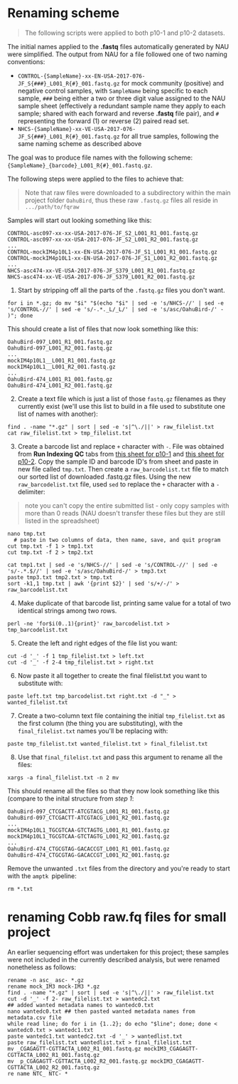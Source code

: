 # Renaming scheme
> The following scripts were applied to both p10-1 and p10-2 datasets.  

The initial names applied to the **.fastq** files automatically generated by NAU were simplified. The output from NAU for a file followed one of two naming conventions:

- `CONTROL-{SampleName}-xx-EN-USA-2017-076-JF_S{###}_L001_R{#}_001.fastq.gz` for mock community (positive) and negative control samples, with `SampleName` being specific to each sample, `###` being either a two or three digit value assigned to the NAU sample sheet (effectively a redundant sample name they apply to each sample; shared with each forward and reverse **.fastq** file pair), and `#` representing the forward (1) or reverse (2) paired read set.  
- `NHCS-{SampleName}-xx-VE-USA-2017-076-JF_S{###}_L001_R{#}_001.fastq.gz` for all true samples, following the same naming scheme as described above  

The goal was to produce file names with the following scheme: `{SampleName}_{barcode}_L001_R{#}_001.fastq.gz`.

The following steps were applied to the files to achieve that:
> Note that raw files were downloaded to a subdirectory within the main project folder `OahuBird`, thus these raw `.fastq.gz` files all reside in `.../path/to/fqraw`  

Samples will start out looking something like this:
```
CONTROL-asc097-xx-xx-USA-2017-076-JF_S2_L001_R1_001.fastq.gz
CONTROL-asc097-xx-xx-USA-2017-076-JF_S2_L001_R2_001.fastq.gz
...
CONTROL-mockIM4p10L1-xx-EN-USA-2017-076-JF_S1_L001_R1_001.fastq.gz
CONTROL-mockIM4p10L1-xx-EN-USA-2017-076-JF_S1_L001_R2_001.fastq.gz
...
NHCS-asc474-xx-VE-USA-2017-076-JF_S379_L001_R1_001.fastq.gz
NHCS-asc474-xx-VE-USA-2017-076-JF_S379_L001_R2_001.fastq.gz
```

1. Start by stripping off all the parts of the `.fastq.gz` files you don't want.
```
for i in *.gz; do mv "$i" "$(echo "$i" | sed -e 's/NHCS-//' | sed -e 's/CONTROL-//' | sed -e 's/-.*._L/_L/' | sed -e 's/asc/OahuBird-/' - )"; done
```
This should create a list of files that now look something like this:  

```
OahuBird-097_L001_R1_001.fastq.gz
OahuBird-097_L001_R2_001.fastq.gz
...
mockIM4p10L1__L001_R1_001.fastq.gz
mockIM4p10L1__L001_R2_001.fastq.gz
...
OahuBird-474_L001_R1_001.fastq.gz
OahuBird-474_L001_R2_001.fastq.gz
```

2. Create a text file which is just a list of those `fastq.gz` filenames as they currently exist (we'll use this list to build in a file used to substitute one list of names with another):  
```
find . -name "*.gz" | sort | sed -e 's|^\./||' > raw_filelist.txt
cat raw_filelist.txt > tmp_filelist.txt
```

3. Create a barcode list and replace `+` character with `-`. File was obtained from **Run Indexing QC** tabs from [this sheet for p10-1](https://docs.google.com/spreadsheets/d/1nXT6GJNZ3Gy4PHRYa8s9mExXZpY2Y2ayoZTteQsvvsU/edit#gid=0) and [this sheet for p10-2](https://docs.google.com/spreadsheets/d/1ZDOYiIGTKL7_cP8gFDDGn78mRlCs8z-NIUwzzwcnTRw/edit#gid=0). Copy the sample ID and barcode ID's from sheet and paste in new file called `tmp.txt`. Then create a `raw_barcodelist.txt` file to match our sorted list of downloaded .fastq.gz files. Using the new `raw_barcodelist.txt` file, used `sed` to replace the `+` character with a `-` delimiter:
> note you can't copy the entire submitted list - only copy samples with more than 0 reads (NAU doesn't transfer these files but they are still listed in the spreadsheet)  

```
nano tmp.txt
  # paste in two columns of data, then name, save, and quit program
cut tmp.txt -f 1 > tmp1.txt
cut tmp.txt -f 2 > tmp2.txt

cat tmp1.txt | sed -e 's/NHCS-//' | sed -e 's/CONTROL-//' | sed -e 's/-.*.$//' | sed -e 's/asc/OahuBird-/' > tmp3.txt
paste tmp3.txt tmp2.txt > tmp.txt
sort -k1,1 tmp.txt | awk '{print $2}' | sed 's/+/-/' > raw_barcodelist.txt
```

4. Make duplicate of that barcode list, printing same value for a total of two identical strings among two rows.
```
perl -ne 'for$i(0..1){print}' raw_barcodelist.txt > tmp_barcodelist.txt
```

5. Create the left and right edges of the file list you want:
```
cut -d '_' -f 1 tmp_filelist.txt > left.txt
cut -d '_' -f 2-4 tmp_filelist.txt > right.txt
```

6. Now paste it all together to create the final filelist.txt you want to substitute with:
```
paste left.txt tmp_barcodelist.txt right.txt -d "_" > wanted_filelist.txt
```

7. Create a two-column text file containing the initial `tmp_filelist.txt` as the first column (the thing you are substituting), with the `final_filelist.txt` names you'll be replacing with:
```
paste tmp_filelist.txt wanted_filelist.txt > final_filelist.txt
```

8. Use that `final_filelist.txt` and pass this argument to rename all the files:
```
xargs -a final_filelist.txt -n 2 mv
```

This should rename all the files so that they now look something like this (compare to the inital structure from *step 1*:

```
OahuBird-097_CTCGACTT-ATCGTACG_L001_R1_001.fastq.gz
OahuBird-097_CTCGACTT-ATCGTACG_L001_R2_001.fastq.gz
...
mockIM4p10L1_TGCGTCAA-GTCTAGTG_L001_R1_001.fastq.gz
mockIM4p10L1_TGCGTCAA-GTCTAGTG_L001_R2_001.fastq.gz
...
OahuBird-474_CTGCGTAG-GACACCGT_L001_R1_001.fastq.gz
OahuBird-474_CTGCGTAG-GACACCGT_L001_R2_001.fastq.gz
```

Remove the unwanted `.txt` files from the directory and you're ready to start with the `amptk `pipeline:

```
rm *.txt
```


# renaming Cobb raw.fq files for small project
An earlier sequencing effort was undertaken for this project; these samples were not included in the currently described analysis, but were renamed nonetheless as follows:

```
rename -n asc_ asc- *.gz
rename mock_IM3 mock-IM3 *.gz
find . -name "*.gz" | sort | sed -e 's|^\./||' > raw_filelist.txt
cut -d '_' -f 2- raw_filelist.txt > wantedc2.txt
## added wanted metadata names to wantedc0.txt
nano wantedc0.txt ## then pasted wanted metadata names from metadata.csv file
while read line; do for i in {1..2}; do echo "$line"; done; done < wantedc0.txt > wantedc1.txt
paste wantedc1.txt wantedc2.txt -d '_' > wantedlist.txt
paste raw_filelist.txt wantedlist.txt > final_filelist.txt
mv _CGAGAGTT-CGTTACTA_L002_R1_001.fastq.gz mockIM3_CGAGAGTT-CGTTACTA_L002_R1_001.fastq.gz
mv  p_CGAGAGTT-CGTTACTA_L002_R2_001.fastq.gz mockIM3_CGAGAGTT-CGTTACTA_L002_R2_001.fastq.gz
re name NTC_ NTC- *
```
